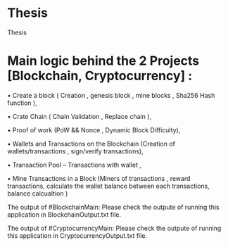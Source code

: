 # Thesis
Thesis 

# Main logic behind the 2 Projects [Blockchain, Cryptocurrency] :

•	Create a block ( Creation , genesis block , mine blocks , Sha256 Hash function ),

•	Crate Chain ( Chain Validation , Replace chain ),

•	Proof of work (PoW && Nonce , Dynamic Block Difficulty),

•	Wallets and Transactions on the Blockchain (Creation of wallets/transactions , sign/verify transactions),

•	Transaction Pool – Transactions with wallet ,

•	Mine Transactions in a Block (Miners of transactions , reward transactions, calculate the wallet balance between each transactions, balance calcualtion )


The output of #BlockchainMain: Please check the outpute of running this application in BlockchainOutput.txt file.

The output of #CryptocurrencyMain: Please check the outpute of running this application in CryptocurrencyOutput.txt file.

